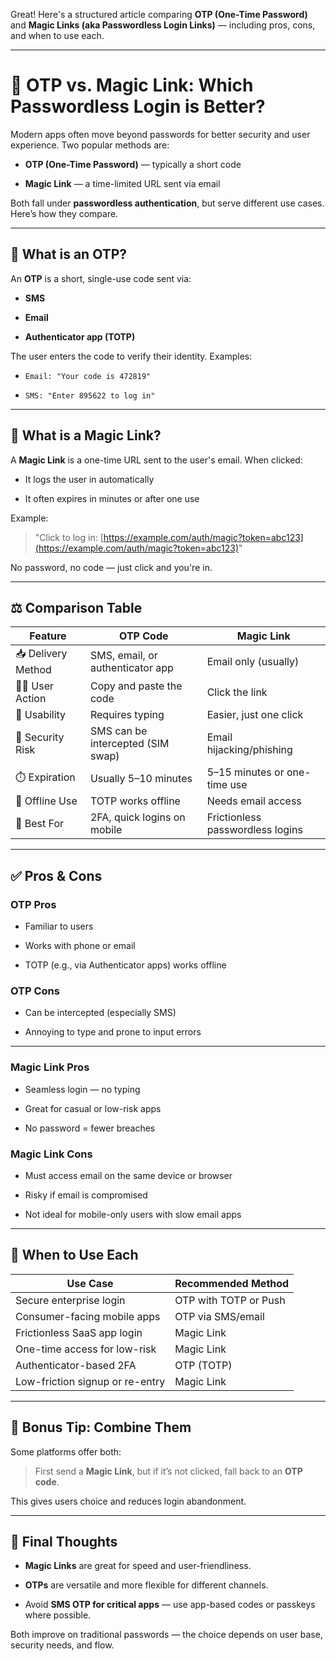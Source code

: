 Great! Here's a structured article comparing **OTP (One-Time Password)** and **Magic Links (aka Passwordless Login Links)** — including pros, cons, and when to use each.

---

# 🔑 OTP vs. Magic Link: Which Passwordless Login is Better?

Modern apps often move beyond passwords for better security and user experience. Two popular methods are:

- **OTP (One-Time Password)** — typically a short code
    
- **Magic Link** — a time-limited URL sent via email
    

Both fall under **passwordless authentication**, but serve different use cases. Here’s how they compare.

---

## 📲 What is an OTP?

An **OTP** is a short, single-use code sent via:

- **SMS**
    
- **Email**
    
- **Authenticator app (TOTP)**
    

The user enters the code to verify their identity. Examples:

- `Email: "Your code is 472819"`
    
- `SMS: "Enter 895622 to log in"`
    

---

## 🔗 What is a Magic Link?

A **Magic Link** is a one-time URL sent to the user's email. When clicked:

- It logs the user in automatically
    
- It often expires in minutes or after one use
    

Example:

> "Click to log in: [https://example.com/auth/magic?token=abc123](https://example.com/auth/magic?token=abc123)"

No password, no code — just click and you're in.

---

## ⚖️ Comparison Table

|Feature|OTP Code|Magic Link|
|---|---|---|
|📥 Delivery Method|SMS, email, or authenticator app|Email only (usually)|
|👩‍💻 User Action|Copy and paste the code|Click the link|
|🔁 Usability|Requires typing|Easier, just one click|
|🔐 Security Risk|SMS can be intercepted (SIM swap)|Email hijacking/phishing|
|⏱️ Expiration|Usually 5–10 minutes|5–15 minutes or one-time use|
|📵 Offline Use|TOTP works offline|Needs email access|
|🧩 Best For|2FA, quick logins on mobile|Frictionless passwordless logins|

---

## ✅ Pros & Cons

### OTP Pros

- Familiar to users
    
- Works with phone or email
    
- TOTP (e.g., via Authenticator apps) works offline
    

### OTP Cons

- Can be intercepted (especially SMS)
    
- Annoying to type and prone to input errors
    

---

### Magic Link Pros

- Seamless login — no typing
    
- Great for casual or low-risk apps
    
- No password = fewer breaches
    

### Magic Link Cons

- Must access email on the same device or browser
    
- Risky if email is compromised
    
- Not ideal for mobile-only users with slow email apps
    

---

## 🧠 When to Use Each

|Use Case|Recommended Method|
|---|---|
|Secure enterprise login|OTP with TOTP or Push|
|Consumer-facing mobile apps|OTP via SMS/email|
|Frictionless SaaS app login|Magic Link|
|One-time access for low-risk|Magic Link|
|Authenticator-based 2FA|OTP (TOTP)|
|Low-friction signup or re-entry|Magic Link|

---

## 🔐 Bonus Tip: Combine Them

Some platforms offer both:

> First send a **Magic Link**, but if it’s not clicked, fall back to an **OTP code**.

This gives users choice and reduces login abandonment.

---

## 🧩 Final Thoughts

- **Magic Links** are great for speed and user-friendliness.
    
- **OTPs** are versatile and more flexible for different channels.
    
- Avoid **SMS OTP for critical apps** — use app-based codes or passkeys where possible.
    

Both improve on traditional passwords — the choice depends on user base, security needs, and flow.